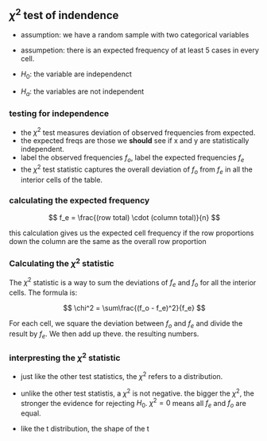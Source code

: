 ## $\chi^2$ test of indendence  

- assumption: we have a random sample with two categorical variables 
-  assumpetion: there is an expected frequency of at least 5 cases in every cell.  

-  $H_0$: the variable are independenct  
-  $H_a$: the variables are not independent  

### testing for independence 

- the $\chi^2$ test measures deviation of observed frequencies from expected.  
-  the expected freqs are those we **should** see if x and y are statistically independent.  
-  label the observed frequencies $f_o$, label the expected frequencies $f_e$  
-  the $\chi^2$ test statistic captures the overall deviation of $f_o$ from $f_e$ in all the interior cells of the table.  

### calculating the expected frequency  

$$
f_e = \frac{(row total) \cdot (column total)}{n}
$$

this calculation gives us the expected cell frequency if the row proportions down the column are the same as the overall row proportion  

### Calculating the $\chi^2$ statistic  

The $\chi^2$ statistic is a way to sum the deviations of $f_e$ and $f_o$ for all the interior cells. The formula is:  

$$
\chi^2 = \sum\frac{(f_o - f_e)^2}{f_e}
$$

For each cell, we square the deviation between $f_o$ and $f_e$ and divide the result by $f_e$. We then add up theve. the resulting numbers.  

### interpresting the $\chi^2$ statistic  

-  just like the other test statistics, the $\chi^2$ refers to a distribution.  
-  unlike the other test statistis, a $\chi^2$ is not negative. the bigger the $\chi^2$, the stronger the evidence for rejecting $H_0$. $\chi^2 = 0$ means  all $f_e$ and $f_o$ are equal.  

-  like the t distribution, the shape of the t 